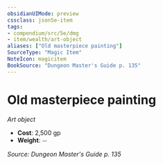 ```yaml
---
obsidianUIMode: preview
cssclass: json5e-item
tags:
- compendium/src/5e/dmg
- item/wealth/art-object
aliases: ["Old masterpiece painting"]
SourceType: "Magic Item"
NoteIcon: magicitem
BookSource: "Dungeon Master's Guide p. 135"
---
```

# Old masterpiece painting
*Art object*  

- **Cost**: 2,500 gp
- **Weight**: ⏤

*Source: Dungeon Master's Guide p. 135*
